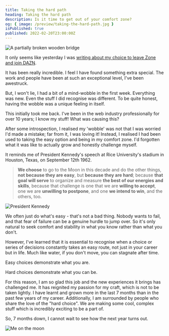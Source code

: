 ```yaml
---
title: Taking the hard path
heading: Taking the hard path
description: Is it time to get out of your comfort zone?
og: { image: /preview/taking-the-hard-path.jpg }
isPublished: true
published: 2022-02-20T23:00:00Z
---
```


<script>
  import Image from '$lib/components/Image.svelte';
</script>

<Image alt="A partially broken wooden bridge" aspectRatio="16 / 9" caption="A challenging path" src="/images/wooden-path.jpg" source="https://unsplash.com/@tama66" />

It only seems like yesterday I was [writing about my choice to leave Zone and join DAZN](/blog/next-chapter-zone-dazn).

It has been really incredible. I feel I have found something extra special. The work and people have been at such an exceptional level, I've been awestruck.

But, I won't lie, I had a bit of a mind-wobble in the first week. Everything was new. Even the stuff I did recognise was different. To be quite honest, having the wobble was a unique feeling in itself.

This initially took me back. I've been in the web industry professionally for over 10 years; I know my stuff! What was causing this?

After some introspection, I realised my 'wobble' was not that I was worried I'd made a mistake; far from it, I was loving it! Instead, I realised I had been used to taking the easy option and being in my comfort zone. I'd forgotten what it was like to actually grow and honestly challenge myself.

It reminds me of President Kennedy's speech at Rice University's stadium in Houston, Texas, on September 12th 1962.

> **We choose** to go to the Moon in this decade and do the other things, **not because they are easy**, but **because they are hard**; because **that goal will serve** to organize and measure **the best of our energies and skills**, because that challenge is one that we are **willing to accept**, one we are **unwilling to postpone**, and one **we intend to win**, and the others, too.

<Image alt="President Kennedy" aspectRatio="16 / 9" caption="President Kennedy delivering his &quot;We choose to go to the moon&quot; speech" src="/images/kennedy.jpg" />

We often just do what's easy - that's not a bad thing. Nobody wants to fail, and that fear of failure can be a genuine hurdle to jump over. So it's only natural to seek comfort and stability in what you know rather than what you don't.

However, I've learned that it is essential to recognise when a choice or series of decisions constantly takes an easy route, not just in your career but in life. Much like water, if you don't move, you can stagnate after time.

Easy choices demonstrate what you are.

Hard choices demonstrate what you can be.

For this reason, I am so glad this job and the new experiences it brings has challenged me. It has reignited my passion for my craft, which is not to be taken lightly. I have learnt and grown more in the last 7 months than in the past few years of my career. Additionally, I am surrounded by people who share the love of the "hard choice". We are making some cool, complex stuff which is incredibly exciting to be a part of.

So, 7 months down, I cannot wait to see how the next year turns out.

<Image alt="Me on the moon" aspectRatio="16 / 9" caption="Next stop, the moon!" src="/images/moon.jpg" />
